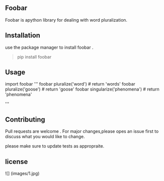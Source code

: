 ## Foobar
Foobar is apython library for dealing with word pluralization.
## Installation
use the package manager <pip> to install foobar .
> pip install foobar

## Usage
import foobar
'''
foobar pluralize('word') # return 'words'
foobar pluralize('goose') # return 'goose'
foobar singularize('phenomena') # return 'phenomena'

'''
## Contributing
Pull requests are welcome . For major changes,please opes an issue first to discuss what you would like to change.

please make sure to update tests as appropraite.

## license

<MIT>

![] 
(images/1.jpg)